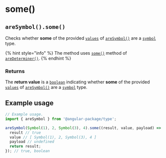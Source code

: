 # some()

## `areSymbol().some()`

Checks whether **some** of the provided [`values`](./#...values-any) of [`areSymbol()`](./) are a [`symbol`](https://developer.mozilla.org/en-US/docs/Web/JavaScript/Reference/Global\_Objects/Symbol) type.

{% hint style="info" %}
The method uses [`some()`](../aredeterminer/some.md) method of [`areDeterminer()`](../aredeterminer/).
{% endhint %}

### Returns

The **return value** is a [`boolean`](https://developer.mozilla.org/en-US/docs/Web/JavaScript/Reference/Global\_Objects/Boolean) indicating whether **some** of the provided [`values`](./#...values-any) of [`areSymbol()`](./) are a [`symbol`](https://developer.mozilla.org/en-US/docs/Web/JavaScript/Reference/Global\_Objects/Symbol) type.

## Example usage

```typescript
// Example usage.
import { areSymbol } from '@angular-package/type';

areSymbol(Symbol(1), 2, Symbol(3), 4).some((result, value, payload) => {
  result // true
  value // [ Symbol(1), 2, Symbol(3), 4 ]
  payload // undefined
  return result;
}); // true, boolean
```
